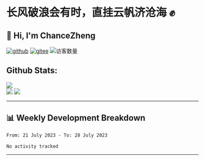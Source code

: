 # 长风破浪会有时，直挂云帆济沧海 :fist:
<h2 align="left">👋 Hi, I'm ChanceZheng</h2>

<p align="left">
  <a href="https://github.com/chancezheng"><img src="https://img.shields.io/badge/GitHub-dodgerblue" alt="github"></a>
  <a href="https://gitee.com/ChanceZXY"><img src="https://img.shields.io/badge/Gitee-orangered" alt="gitee"></a>
  <a align="right"><img src="https://profile-counter.glitch.me/chancezheng/count.svg" alt="访客数量"/></a>
</p>


<h2>Github Stats:</h2>
<div align="left">
  <img src="https://github-readme-stats.vercel.app/api?username=chancezheng&show_icons=true&theme=radical&title_color=FF8521&text_color=56F059&icon_color=56FFFF&bg_color=212121">
  <br />
  <img src="https://github-readme-stats.vercel.app/api/top-langs/?username=chancezheng&langs_count=7&title_color=FFFFFF&text_color=FFFFFF&icon_color=FFFFFF&bg_color=212121">
  <img src="https://github-profile-trophy.vercel.app/?username=chancezheng&theme=oldie&column=3&margin-w=20&margin-h=20">
</div>

<!-- - 🔭 I’m currently working on Medical Industry 
- 🌱 I’m currently review c++
- 👯 I’m looking to collaborate on ...
- 🤔 I’m looking for help with ...
- 💬 Ask me about wpf/.net
- 📫 How to reach me: ...
- 😄 Pronouns: ...
- ⚡ Fun fact: ... -->

---
## 📊 Weekly Development Breakdown
<!--START_SECTION:waka-->

```txt
From: 21 July 2023 - To: 28 July 2023

No activity tracked
```

<!--END_SECTION:waka-->

<!-- ```text
Markdown   2 hrs 8 mins    ████████████████████░░░░░   80.64 % 
HTML       24 mins         ███▓░░░░░░░░░░░░░░░░░░░░░   15.04 % 
Other      6 mins          █░░░░░░░░░░░░░░░░░░░░░░░░   04.31 % 
``` -->

---




